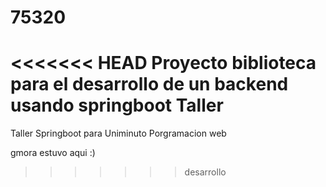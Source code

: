 # 75320
<<<<<<< HEAD
Proyecto biblioteca para el desarrollo de un backend usando springboot
Taller
=======
Taller Springboot para Uniminuto Porgramacion web

gmora estuvo aqui :)
>>>>>>> desarrollo
